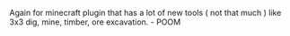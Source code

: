 Again for minecraft plugin that has a lot of new tools ( not that much ) like 3x3 dig, mine, timber, ore excavation. - POOM
